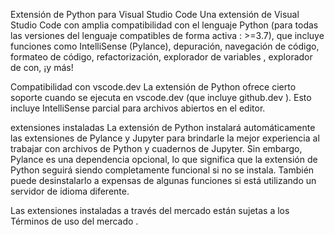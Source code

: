 Extensión de Python para Visual Studio Code
Una extensión de Visual Studio Code con amplia compatibilidad con el lenguaje Python (para todas las versiones del lenguaje compatibles de forma activa : >=3.7), que incluye funciones como IntelliSense (Pylance), depuración, navegación de código, formateo de código, refactorización, explorador de variables , explorador de con, ¡y más!

Compatibilidad con vscode.dev
La extensión de Python ofrece cierto soporte cuando se ejecuta en vscode.dev (que incluye github.dev ). Esto incluye IntelliSense parcial para archivos abiertos en el editor.

extensiones instaladas
La extensión de Python instalará automáticamente las extensiones de Pylance y Jupyter para brindarle la mejor experiencia al trabajar con archivos de Python y cuadernos de Jupyter. Sin embargo, Pylance es una dependencia opcional, lo que significa que la extensión de Python seguirá siendo completamente funcional si no se instala. También puede desinstalarlo a expensas de algunas funciones si está utilizando un servidor de idioma diferente.

Las extensiones instaladas a través del mercado están sujetas a los Términos de uso del mercado .